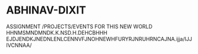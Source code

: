 # ABHINAV-DIXIT
ASSIGNMENT /PROJECTS/EVENTS FOR THIS NEW WORLD
HHNMSMNDMNDK.K.NSD.H.DEHCBHHH EJDJENDKJNEDNLENLCENNVFJNOHNEWHFURYRJNRUHRNCAJNA.ijja/IJJIVCNNAA/
